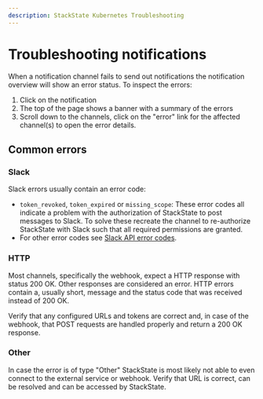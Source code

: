 ```yaml
---
description: StackState Kubernetes Troubleshooting
---
```


# Troubleshooting notifications

When a notification channel fails to send out notifications the notification overview will show an error status. To inspect the errors:

1. Click on the notification
2. The top of the page shows a banner with a summary of the errors
3. Scroll down to the channels, click on the "error" link for the affected channel(s) to open the error details.


## Common errors

### Slack

Slack errors usually contain an error code:

* `token_revoked`, `token_expired` or `missing_scope`: These error codes all indicate a problem with the authorization of StackState to post messages to Slack. To solve these recreate the channel to re-authorize StackState with Slack such that all required permissions are granted.
* For other error codes see [Slack API error codes](https://api.slack.com/automation/cli/errors).

### HTTP

Most channels, specifically the webhook, expect a HTTP response with status 200 OK. Other responses are considered an error. HTTP errors contain a, usually short, message and the status code that was received instead of 200 OK.

Verify that any configured URLs and tokens are correct and, in case of the webhook, that POST requests are handled properly and return a 200 OK response.

### Other

In case the error is of type "Other" StackState is most likely not able to even connect to the external service or webhook. Verify that URL is correct, can be resolved and can be accessed by StackState.
